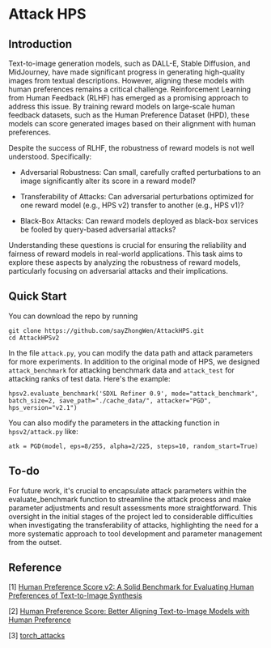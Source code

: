 # Attack HPS
## Introduction
Text-to-image generation models, such as DALL-E, Stable Diffusion, and MidJourney, have made significant progress in generating high-quality images from textual descriptions. However, aligning these models with human preferences remains a critical challenge. Reinforcement Learning from Human Feedback (RLHF) has emerged as a promising approach to address this issue. By training reward models on large-scale human feedback datasets, such as the Human Preference Dataset (HPD), these models can score generated images based on their alignment with human preferences.

Despite the success of RLHF, the robustness of reward models is not well understood. Specifically:

- Adversarial Robustness: Can small, carefully crafted perturbations to an image significantly alter its score in a reward model?

- Transferability of Attacks: Can adversarial perturbations optimized for one reward model (e.g., HPS v2) transfer to another (e.g., HPS v1)?

- Black-Box Attacks: Can reward models deployed as black-box services be fooled by query-based adversarial attacks?

Understanding these questions is crucial for ensuring the reliability and fairness of reward models in real-world applications. This task aims to explore these aspects by analyzing the robustness of reward models, particularly focusing on adversarial attacks and their implications.

## Quick Start
You can download the repo by running
```
git clone https://github.com/sayZhongWen/AttackHPS.git
cd AttackHPSv2
```

In the file `attack.py`, you can modify the data path and attack parameters for more experiments. In addition to the original mode of HPS, we designed `attack_benchmark` for attacking benchmark data and `attack_test` for attacking ranks of test data. Here's the example:
```
hpsv2.evaluate_benchmark('SDXL Refiner 0.9', mode="attack_benchmark", batch_size=2, save_path="./cache_data/", attacker="PGD", hps_version="v2.1")
```

You can also modify the parameters in the attacking function in `hpsv2/attack.py` like:
```
atk = PGD(model, eps=8/255, alpha=2/225, steps=10, random_start=True)
```

## To-do
For future work, it's crucial to encapsulate attack parameters within the evaluate_benchmark function to streamline the attack process and make parameter adjustments and result assessments more straightforward. This oversight in the initial stages of the project led to considerable difficulties when investigating the transferability of attacks, highlighting the need for a more systematic approach to tool development and parameter management from the outset.

## Reference
[1] [Human Preference Score v2: A Solid Benchmark for Evaluating Human Preferences of Text-to-Image Synthesis](https://github.com/tgxs002/HPSv2)

[2] [Human Preference Score: Better Aligning Text-to-Image Models with Human Preference](https://github.com/tgxs002/align_sd)

[3] [torch_attacks](https://github.com/Harry24k/adversarial-attacks-pytorch)